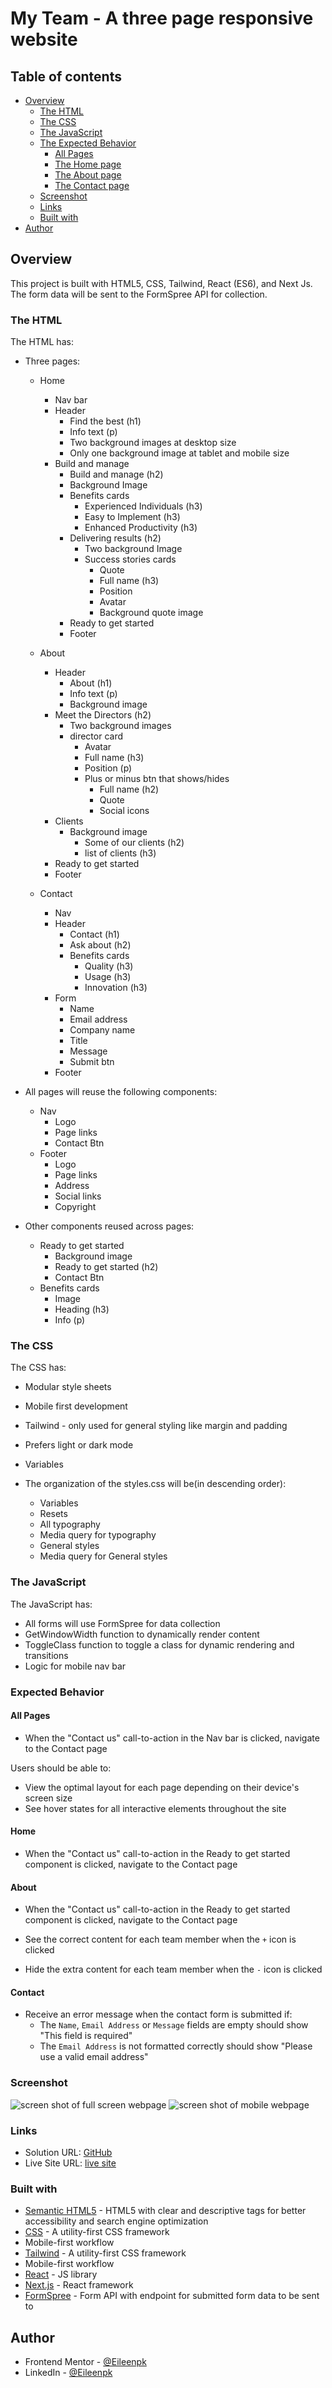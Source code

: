 # My Team - A three page responsive website 

## Table of contents

- [Overview](#overview)
  - [The HTML](#the-HTML)
  - [The CSS](#the-CSS)
  - [The JavaScript](#the-JavaScript)
  - [The Expected Behavior](#Expected-Behavior)
    - [All Pages](#All-Pages)
    - [The Home page](#Home)
    - [The About page](#About)
    - [The Contact page](#Contact)
  - [Screenshot](#screenshot)
  - [Links](#links)
  - [Built with](#built-with)
- [Author](#author)

## Overview
This project is built with HTML5, CSS, Tailwind, React (ES6), and Next Js. The form data will be sent to the FormSpree API for collection. 

### The HTML
The HTML has:

- Three pages:
    - Home
        - Nav bar
        - Header 
            - Find the best (h1)
            - Info text (p)
            - Two background images at desktop size
            - Only one background image at tablet and mobile size
        - Build and manage
            - Build and manage (h2)
            - Background Image
            - Benefits cards
                - Experienced Individuals (h3)
                - Easy to Implement (h3)
                - Enhanced Productivity (h3)
            - Delivering results (h2)
                - Two background Image
                - Success stories cards
                    - Quote
                    - Full name (h3)
                    - Position 
                    - Avatar
                    - Background quote image
            - Ready to get started
            - Footer

    - About
        - Header
            - About (h1)
            - Info text (p)
            - Background image
        - Meet the Directors (h2)
            - Two background images
            - director card 
                - Avatar
                - Full name (h3)
                - Position (p)
                - Plus or minus btn that shows/hides
                    - Full name (h2)
                    - Quote
                    - Social icons
        - Clients
            - Background image
                - Some of our clients (h2)
                - list of clients (h3)
        - Ready to get started
        - Footer


    - Contact 
        - Nav
        - Header
            - Contact (h1)
            - Ask about (h2)
            - Benefits cards
                - Quality (h3)
                - Usage (h3)
                - Innovation (h3)
        - Form
            - Name 
            - Email address
            - Company name
            - Title
            - Message
            - Submit btn
        - Footer

- All pages will reuse the following components:
    - Nav
        - Logo
        - Page links
        - Contact Btn
    - Footer
        - Logo
        - Page links
        - Address
        - Social links
        - Copyright

- Other components reused across pages:
    - Ready to get started
        - Background image
        - Ready to get started (h2)
        - Contact Btn
    - Benefits cards
        - Image
        - Heading (h3)
        - Info (p)


### The CSS
The CSS has:
- Modular style sheets
- Mobile first development
- Tailwind - only used for general styling like margin and padding
- Prefers light or dark mode
- Variables
- The organization of the styles.css will be(in descending order):

    - Variables
    - Resets
    - All typography
    - Media query for typography
    - General styles
    - Media query for General styles

### The JavaScript
The JavaScript has:
- All forms will use FormSpree for data collection
- GetWindowWidth function to dynamically render content
- ToggleClass function to toggle a class for dynamic rendering and transitions
- Logic for mobile nav bar

### Expected Behavior

#### All Pages

- When the "Contact us" call-to-action in the Nav bar is clicked, navigate to the Contact page

Users should be able to:

- View the optimal layout for each page depending on their device's screen size
- See hover states for all interactive elements throughout the site


#### Home
- When the "Contact us" call-to-action in the Ready to get started component is clicked, navigate to the Contact page

#### About
- When the "Contact us" call-to-action in the Ready to get started component is clicked, navigate to the Contact page

- See the correct content for each team member when the `+` icon is clicked

- Hide the extra content for each team member when the `-` icon is clicked

#### Contact

- Receive an error message when the contact form is submitted if:
  - The `Name`, `Email Address` or `Message` fields are empty should show "This field is required"
  - The `Email Address` is not formatted correctly should show "Please use a valid email address"

### Screenshot

![screen shot of full screen webpage]()
![screen shot of mobile webpage]()
### Links

- Solution URL: [GitHub]()
- Live Site URL: [live site]()

### Built with

- [Semantic HTML5](https://developer.mozilla.org/en-US/docs/Glossary/HTML5) - HTML5 with clear and descriptive tags for better accessibility and search engine optimization
- [CSS](https://www.w3.org/Style/CSS/Overview.en.html) - A utility-first CSS framework
- Mobile-first workflow
- [Tailwind](https://tailwindcss.com/) - A utility-first CSS framework
- Mobile-first workflow
- [React](https://reactjs.org/) - JS library
- [Next.js](https://nextjs.org/) - React framework
- [FormSpree](https://formspree.io/) - Form API with endpoint for submitted form data to be sent to

## Author

- Frontend Mentor - [@Eileenpk](https://www.frontendmentor.io/profile/Eileenpk)
- LinkedIn - [@Eileenpk](www.linkedin.com/in/eileen-dangelo)
